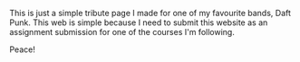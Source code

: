 This is just a simple tribute page I made for one of my favourite bands, Daft Punk. This web is simple because I need to submit this website as an assignment submission for one of the courses I'm following.

Peace!
